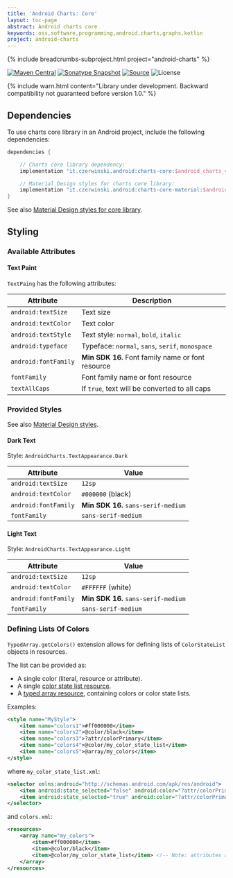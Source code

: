 ```yaml
---
title: 'Android Charts: Core'
layout: toc-page
abstract: Android charts core
keywords: oss,software,programming,android,charts,graphs,kotlin
project: android-charts
---
```


{% include breadcrumbs-subproject.html project="android-charts" %}

[![Maven Central](https://img.shields.io/maven-central/v/it.czerwinski.android/charts-core.svg)](https://repo1.maven.org/maven2/it/czerwinski/android/charts-core/)
[![Sonatype Snapshot](https://img.shields.io/nexus/s/https/oss.sonatype.org/it.czerwinski.android/charts-core.svg)](https://oss.sonatype.org/content/repositories/snapshots/it/czerwinski/android/charts-core/)
[![Source](https://img.shields.io/badge/source-GitHub-blue.svg)](https://github.com/sczerwinski/android-charts)
![License](https://img.shields.io/github/license/sczerwinski/android-charts.svg)

{% include warn.html
content="Library under development. Backward compatibility not guaranteed before version 1.0." %}

## Dependencies

To use charts core library in an Android project, include the following dependencies:

```groovy
dependencies {

    // Charts core library dependency:
    implementation "it.czerwinski.android:charts-core:$android_charts_version"

    // Material Design styles for charts core library: 
    implementation "it.czerwinski.android:charts-core-material:$android_charts_version"
}
```

See also [Material Design styles for core library](../core-material).

## Styling

### Available Attributes

#### Text Paint

`TextPaing` has the following attributes:

| Attribute            | Description                                       |
| -------------------- | ------------------------------------------------- |
| `android:textSize`   | Text size                                         |
| `android:textColor`  | Text color                                        |
| `android:textStyle`  | Text style: `normal`, `bold`, `italic`            |
| `android:typeface`   | Typeface: `normal`, `sans`, `serif`, `monospace`  |
| `android:fontFamily` | **Min SDK 16.** Font family name or font resource |
| `fontFamily`         | Font family name or font resource                 |
| `textAllCaps`        | If `true`, text will be converted to all caps     |

### Provided Styles

See also [Material Design styles](../core-material).

#### Dark Text

Style: `AndroidCharts.TextAppearance.Dark`

| Attribute            | Value                               |
| -------------------- | ----------------------------------- |
| `android:textSize`   | `12sp`                              |
| `android:textColor`  | `#000000` (black)                   |
| `android:fontFamily` | **Min SDK 16.** `sans-serif-medium` |
| `fontFamily`         | `sans-serif-medium`                 |

#### Light Text

Style: `AndroidCharts.TextAppearance.Light`

| Attribute            | Value                               |
| -------------------- | ----------------------------------- |
| `android:textSize`   | `12sp`                              |
| `android:textColor`  | `#FFFFFF` (white)                   |
| `android:fontFamily` | **Min SDK 16.** `sans-serif-medium` |
| `fontFamily`         | `sans-serif-medium`                 |

### Defining Lists Of Colors

`TypedArray.getColors()` extension allows for defining lists of `ColorStateList` objects in resources.

The list can be provided as:
* A single color (literal, resource or attribute).
* A single [color state list resource](https://developer.android.com/guide/topics/resources/color-list-resource).
* A [typed array resource](https://developer.android.com/guide/topics/resources/more-resources#TypedArray),
containing colors or color state lists.

Examples:

```xml
<style name="MyStyle">
    <item name="colors1">#ff000000</item>
    <item name="colors2">@color/black</item>
    <item name="colors3">?attr/colorPrimary</item>
    <item name="colors4">@color/my_color_state_list</item>
    <item name="colors5">@array/my_colors</item>
</style>
```

where `my_color_state_list.xml`:
```xml
<selector xmlns:android="http://schemas.android.com/apk/res/android">
    <item android:state_selected="false" android:color="?attr/colorPrimary" />
    <item android:state_selected="true" android:color="?attr/colorPrimaryVariant" />
</selector>
```

and `colors.xml`:
```xml
<resources>
    <array name="my_colors">
        <item>#ff000000</item>
        <item>@color/black</item>
        <item>@color/my_color_state_list</item> <!-- Note: attributes are not allowed in typed array -->
    </array>
</resources>
```
